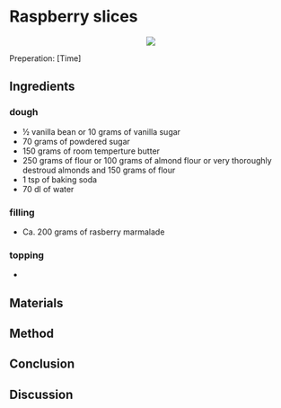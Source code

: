 # Raspberry slices
<p align="center">
<img src="example.png" />
</p>

Preperation: [Time]

## Ingredients

### dough
* ½ vanilla bean or 10 grams of vanilla sugar
* 70 grams of powdered sugar
* 150 grams of room temperture butter
* 250 grams of flour or 100 grams of almond flour or very thoroughly destroud almonds and 150 grams of flour
* 1 tsp of baking soda
* 70 dl of water

### filling
* Ca. 200 grams of rasberry marmalade

### topping
* 

## Materials

## Method

## Conclusion

## Discussion
